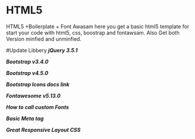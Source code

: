 # HTML5
HTML5 +Boilerplate + Font Awasam 
here you get a basic html5 template for start your code with html5, css, boostrap and fontawsam.
Also Get both Version minfied and unminfied.

#Update Libbery 
***jQuery 3.5.1***

***Bootstrap v3.4.0***

***Bootstrap v4.5.0***

***Bootstrap Icons docs link***

***Fontawesome v5.13.0***

***How to call custom Fonts***

***Basic Meta tag***

***Great Responsive Layout CSS***
